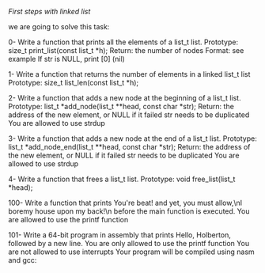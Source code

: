 *First steps with linked list*

we are going to solve this task:

0- Write a function that prints all the elements of a list_t list.
Prototype: size_t print_list(const list_t *h);
Return: the number of nodes
Format: see example
If str is NULL, print [0] (nil)

1- Write a function that returns the number of elements in a linked list_t list
Prototype: size_t list_len(const list_t *h);

2- Write a function that adds a new node at the beginning of a list_t list.
Prototype: list_t *add_node(list_t **head, const char *str);
Return: the address of the new element, or NULL if it failed
str needs to be duplicated
You are allowed to use strdup

3- Write a function that adds a new node at the end of a list_t list.
Prototype: list_t *add_node_end(list_t **head, const char *str);
Return: the address of the new element, or NULL if it failed
str needs to be duplicated
You are allowed to use strdup

4- Write a function that frees a list_t list.
Prototype: void free_list(list_t *head);

100- Write a function that prints You're beat! and yet, you must allow,\nI boremy 
house upon my back!\n before the main function is executed.
You are allowed to use the printf function

101- Write a 64-bit program in assembly that prints Hello, Holberton, followed by a new line.
You are only allowed to use the printf function
You are not allowed to use interrupts
Your program will be compiled using nasm and gcc: